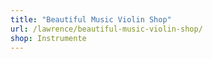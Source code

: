 ```yaml
---
title: "Beautiful Music Violin Shop"
url: /lawrence/beautiful-music-violin-shop/
shop: Instrumente
---
```

